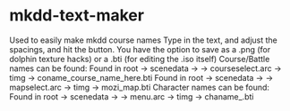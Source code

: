 # mkdd-text-maker
Used to easily make mkdd course names
Type in the text, and adjust the spacings, and hit the button.
You have the option to save as a .png (for dolphin texture hacks) or a .bti (for editing the .iso itself)
Course/Battle names can be found:
Found in root -> scenedata -> <language here> -> courseselect.arc -> timg -> coname_course_name_here.bti 
Found in root -> scenedata ->  <language here> -> mapselect.arc -> timg ->  mozi_map<number here>.bti
Character names can be found:
Found in root -> scenedata -> <language here> -> menu.arc -> timg -> chaname_<character>.bti 